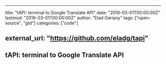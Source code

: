 
---
title: "tAPI: terminal to Google Translate API"
date: "2016-03-01T00:00:00Z"
lastmod: "2016-03-01T00:00:00Z"
author: "Elad Gariany"
tags: ["open-source", "gtd"]
categories: ["code"]

external_url: "https://github.com/eladg/tapi"
---

## tAPI: terminal to Google Translate API

